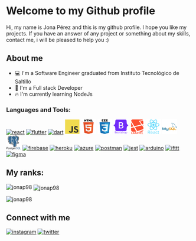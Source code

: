 # Welcome to my Github profile
Hi, my name is Jona Pérez and this is my github profile. I hope you like my projects. If you have an answer of any project or something about my skills, contact me, i will be pleased to help you :)

## About me
- 💻 I'm a Software Engineer graduated from Instituto Tecnológico de Saltillo
- 🚀 I'm a Full stack Developer
- 🔥 I'm currently learning NodeJs

### Languages and Tools:

[<img src="https://www.vectorlogo.zone/logos/angular/angular-icon.svg" alt="react" width="40" height="40" />](https://angular.io)
[<img src="https://www.vectorlogo.zone/logos/flutterio/flutterio-icon.svg" alt="flutter" width="40" height="40" />](https://flutter.dev)
[<img src="https://www.vectorlogo.zone/logos/dartlang/dartlang-icon.svg" alt="dart" width="40" height="40" />](https://dart.dev)
[<img src="https://raw.githubusercontent.com/devicons/devicon/master/icons/javascript/javascript-original.svg" alt="javascript" width="40" height="40" />](https://developer.mozilla.org/en-US/docs/Web/JavaScript)
[<img src="https://raw.githubusercontent.com/devicons/devicon/master/icons/html5/html5-original-wordmark.svg" alt="html5" width="40" height="40" />](https://www.w3.org/html/)
[<img src="https://raw.githubusercontent.com/devicons/devicon/master/icons/css3/css3-original-wordmark.svg" alt="css3" width="40" height="40" />](https://www.w3schools.com/css/)
[<img src="https://raw.githubusercontent.com/devicons/devicon/master/icons/bootstrap/bootstrap-plain-wordmark.svg" alt="bootstrap" width="40" height="40" />](https://getbootstrap.com)
[<img src="https://raw.githubusercontent.com/devicons/devicon/master/icons/laravel/laravel-plain-wordmark.svg" alt="laravel" width="40" height="40" />](https://laravel.com/)
[<img src="https://raw.githubusercontent.com/devicons/devicon/master/icons/react/react-original-wordmark.svg" alt="react" width="40" height="40" />](https://reactjs.org/)
[<img src="https://raw.githubusercontent.com/devicons/devicon/master/icons/mysql/mysql-original-wordmark.svg" alt="mysql" width="40" height="40" />](https://www.mysql.com/)
[<img src="https://raw.githubusercontent.com/devicons/devicon/master/icons/postgresql/postgresql-original-wordmark.svg" alt="postgresql" width="40" height="40" />](https://www.postgresql.org)
[<img src="https://www.vectorlogo.zone/logos/firebase/firebase-icon.svg" alt="firebase" width="40" height="40" />](https://firebase.google.com/)
[<img src="https://www.vectorlogo.zone/logos/heroku/heroku-icon.svg" alt="heroku" width="40" height="40" />](https://heroku.com)
[<img src="https://www.vectorlogo.zone/logos/microsoft_azure/microsoft_azure-icon.svg" alt="azure" width="40" height="40" />](https://azure.microsoft.com/en-in/)
[<img src="https://www.vectorlogo.zone/logos/getpostman/getpostman-icon.svg" alt="postman" width="40" height="40" />](https://postman.com)
[<img src="https://www.vectorlogo.zone/logos/jestjsio/jestjsio-icon.svg" alt="jest" width="40" height="40" />](https://jestjs.io)
[<img src="https://cdn.worldvectorlogo.com/logos/arduino-1.svg" alt="arduino" width="40" height="40"/>](https://www.arduino.cc)
[<img src="https://www.vectorlogo.zone/logos/ifttt/ifttt-ar21.svg" alt="ifttt" width="40" height="40" />](https://ifttt.com/)
[<img src="https://www.vectorlogo.zone/logos/figma/figma-icon.svg" alt="figma" width="40" height="40" />](https://www.figma.com/)


## My ranks:

<img align="left" src="https://github-readme-stats.vercel.app/api/top-langs?username=jonap98&show_icons=true&locale=en&layout=compact&theme=radical" alt="jonap98" />

<p>&nbsp;<img align="center" src="https://github-readme-stats.vercel.app/api?username=jonap98&show_icons=true&locale=en&theme=radical" alt="jonap98" /></p>

<img src="https://github-profile-trophy.vercel.app/?username=jonap98&theme=gruvbox" alt="jonap98" />


## Connect with me
[<img src='https://img.shields.io/badge/-Instagram-FEE5EB?style=for-the-badge&logo=instagram' alt='instagram' height='20'>](https://www.instagram.com/jonap9.8/) 
<a href="mailto:jonathanperez31415@gmail.com"><img src='https://img.shields.io/badge/-Gmail-a9c3d1?style=for-the-badge&logo=gmail' alt='twitter' height='20'></a>
<!--[<img src='https://img.shields.io/badge/-Medium-000000?style=for-the-badge&logo=medium' alt='medium' height='20'>](medium.com/@jona.pelo1998)-->
<!--[<img src='https://img.shields.io/badge/-WebSite-orange?style=for-the-badge' alt='website' height='20'>](turispot.com)-->

